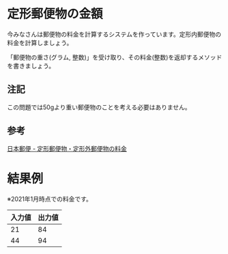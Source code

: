 # 定形郵便物の金額

今みなさんは郵便物の料金を計算するシステムを作っています。定形内郵便物の料金を計算しましょう。

「郵便物の重さ(グラム, 整数)」を受け取り、その料金(整数)を返却するメソッドを書きましょう。

## 注記

この問題では50gより重い郵便物のことを考える必要はありません。

## 参考

[日本郵便 - 定形郵便物・定形外郵便物の料金](https://www.post.japanpost.jp/service/standard/one_price.html)

# 結果例

※2021年1月時点での料金です。

|入力値|出力値|
|---|---|
|21|84|
|44|94|
